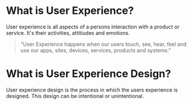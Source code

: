 # What is User Experience?
User experience is all aspects of a persons interaction with a product or service. It's their activities, attitiudes and emotions.

> "User Experience happens when our users touch, see, hear, feel and use our apps, sites, devices, services, products and systems."

# What is User Experience Design?
User experience design is the process in which the users experience is designed. This design can be intentional or unintentional.



